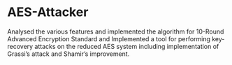 # AES-Attacker

Analysed the various features and implemented the algorithm for 10-Round Advanced Encryption
Standard and Implemented a tool for performing key-recovery attacks on the reduced AES system including
implementation of Grassi’s attack and Shamir’s improvement.

